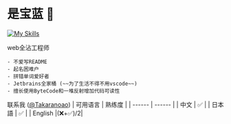 # 是宝蓝 🐺

[![My Skills](https://skillicons.dev/icons?i=react,ts,windicss,nodejs,php,java,spring,kotlin,go,mongodb,mysql)](https://skillicons.dev)

web全沾工程师

```
- 不爱写README 
- 起名困难户
- 拼错单词爱好者
- Jetbrains全家桶 (~~为了生活不得不用vscode~~)
- 擅长使用ByteCode和一堆反射增加代码可读性
```

联系我 ([@Takaranoao](https://t.me/Takaranoao))
| 可用语言   | 熟练度 |
|  ------  | ------ |
| 中文      | ✅     |
| 日本語    | ✅     |
| English  |(❌+✅)/2|




